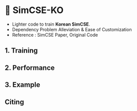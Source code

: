# 🍊 SimCSE-KO

- Lighter code to train __Korean SimCSE__.     
- Dependency Problem Alleviation & Ease of Customization     
- Reference : SimCSE Paper, Original Code      

## 1. Training

## 2. Performance

## 3. Example

## Citing
